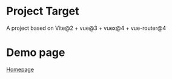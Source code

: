 # Project Target

A project based on Vite@2 + vue@3 + vuex@4 + vue-router@4

# Demo page

[Homepage](https://wizardpisces.github.io/)
